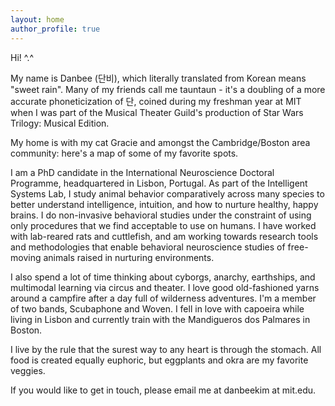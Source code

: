 ```yaml
---
layout: home
author_profile: true
---
```


Hi! ^.^  

My name is Danbee (단비), which literally translated from Korean means "sweet rain". Many of my friends call me tauntaun - it's a doubling of a more accurate phoneticization of 단, coined during my freshman year at MIT when I was part of the Musical Theater Guild's production of Star Wars Trilogy: Musical Edition. <br/>

My home is with my cat Gracie and amongst the Cambridge/Boston area community: here's a map of some of my favorite spots. <br/>

I am a PhD candidate in the International Neuroscience Doctoral Programme, headquartered in Lisbon, Portugal. As part of the Intelligent Systems Lab, I study animal behavior comparatively across many species to better understand intelligence, intuition, and how to nurture healthy, happy brains. I do non-invasive behavioral studies under the constraint of using only procedures that we find acceptable to use on humans. I have worked with lab-reared rats and cuttlefish, and am working towards research tools and methodologies that enable behavioral neuroscience studies of free-moving animals raised in nurturing environments. <br/>

I also spend a lot of time thinking about cyborgs, anarchy, earthships, and multimodal learning via circus and theater. I love good old-fashioned yarns around a campfire after a day full of wilderness adventures. I'm a member of two bands, Scubaphone and Woven. I fell in love with capoeira while living in Lisbon and currently train with the Mandigueros dos Palmares in Boston. <br/>

I live by the rule that the surest way to any heart is through the stomach. All food is created equally euphoric, but eggplants and okra are my favorite veggies. <br/>

If you would like to get in touch, please email me at danbeekim at mit.edu.
